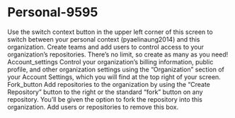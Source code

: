 Personal-9595
=============

Use the switch context button in the upper left corner of this screen to switch between your personal context (pyaelinaung2014) and this organization.  Create teams and add users to control access to your organization’s repositories. There’s no limit, so create as many as you need!  Account_settings Control your organization’s billing information, public profile, and other organization settings using the “Organization” section of your Account Settings, which you will find at the top right of your screen.  Fork_button Add repositories to the organization by using the “Create Repository” button to the right or the standard “fork” button on any repository. You’ll be given the option to fork the repository into this organization.  Add users or repositories to remove this box.
